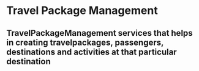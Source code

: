 # Travel Package Management
## TravelPackageManagement services that helps in creating travelpackages, passengers, destinations and activities at that particular destination



